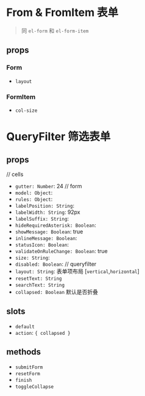 
# From & FromItem 表单

> 同 `el-form` 和 `el-form-item`


## props

### Form
- `layout`

### FormItem
- `col-size`




# QueryFilter 筛选表单

## props

// cells
- `gutter: Number`: 24
// form
- `model: Object`:
- `rules: Object`:
- `labelPosition: String`:
- `labelWidth: String`: 92px
- `labelSuffix: String`:
- `hideRequiredAsterisk: Boolean`:
- `showMessage: Boolean`: true
- `inlineMessage: Boolean`:
- `statusIcon: Boolean`:
- `validateOnRuleChange: Boolean`: true
- `size: String`:
- `disabled: Boolean`:
// queryfilter
- `layout: String`: 表单项布局 [`vertical`,`horizontal`]
- `resetText: String`
- `searchText: String`
- `collapsed: Boolean` 默认是否折叠


## slots
- `default`
- `action`: `{ collapsed }`


## methods
- `submitForm`
- `resetForm`
- `finish`
- `toggleCollapse`

